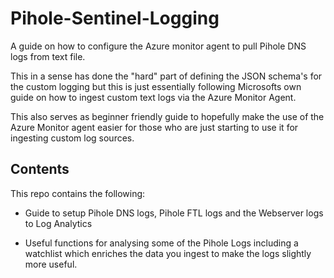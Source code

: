 # Pihole-Sentinel-Logging
A guide on how to configure the Azure monitor agent to pull Pihole DNS logs from text file.

This in a sense has done the "hard" part of defining the JSON schema's for the custom logging but this is just essentially following Microsofts
own guide on how to ingest custom text logs via the Azure Monitor Agent. 

This also serves as beginner friendly guide to hopefully make the use of the Azure Monitor agent easier for those who are just starting to use it for ingesting custom log sources.

## Contents
This repo contains the following:

- Guide to setup Pihole DNS logs, Pihole FTL logs and the Webserver logs to Log Analytics

- Useful functions for analysing some of the Pihole Logs including a watchlist which enriches the data you ingest to make the logs slightly more useful. 
